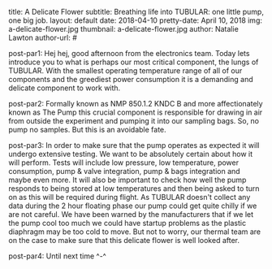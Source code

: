 title: A Delicate Flower
subtitle: Breathing life into TUBULAR: one little pump, one big job.
layout: default
date: 2018-04-10
pretty-date: April 10, 2018
img: a-delicate-flower.jpg
thumbnail: a-delicate-flower.jpg
author: Natalie Lawton
author-url: #

post-par1: Hej hej, good afternoon from the electronics team. Today lets introduce you to what is perhaps our most critical component, the lungs of TUBULAR. With the smallest operating temperature range of all of our components and the greediest power consumption it is a demanding and delicate component to work with.

post-par2: Formally known as NMP 850.1.2 KNDC B and more affectionately known as The Pump this crucial component is responsible for drawing in air from outside the experiment and pumping it into our sampling bags. So, no pump no samples. But this is an avoidable fate.

post-par3: In order to make sure that the pump operates as expected it will undergo extensive testing. We want to be absolutely certain about how it will perform. Tests will include low pressure, low temperature, power consumption, pump & valve integration, pump & bags integration and maybe even more. It will also be important to check how well the pump responds to being stored at low temperatures and then being asked to turn on as this will be required during flight. As TUBULAR doesn't collect any data during the 2 hour floating phase our pump could get quite chilly if we are not careful. We have been warned by the manufacturers that if we let the pump cool too much we could have startup problems as the plastic diaphragm may be too cold to move. But not to worry, our thermal team are on the case to make sure that this delicate flower is well looked after. 

post-par4: Until next time ^-^

